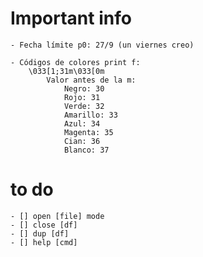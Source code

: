 # Important info


    - Fecha límite p0: 27/9 (un viernes creo)

    - Códigos de colores print f:
        \033[1;31m\033[0m
            Valor antes de la m:
                Negro: 30
                Rojo: 31
                Verde: 32
                Amarillo: 33
                Azul: 34
                Magenta: 35
                Cian: 36
                Blanco: 37

# to do

    - [] open [file] mode
    - [] close [df]
    - [] dup [df]
    - [] help [cmd]